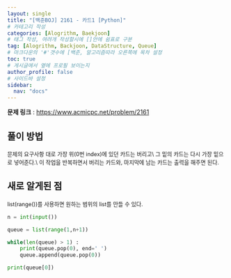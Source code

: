 ```yaml
---
layout: single
title: "[백준BOJ] 2161 - 카드1 [Python]"
# 카테고리 작성
categories: [Alogrithm, Baekjoon]
# 태그 작성, 여려개 작성할시에 []안에 쉼표로 구분
tag: [Alogrithm, Backjoon, DataStructure, Queue]
# 마크다운의 '#'갯수에 [백준, 알고리즘따라 오른쪽에 목차 설정
toc: true
# 게시글에서 옆에 프로필 보이는지
author_profile: false
# 사이드바 설정
sidebar:
  nav: "docs"
---
```


**문제 링크** : <https://www.acmicpc.net/problem/2161>

## 풀이 방법

<span style="font-size:90%">
문제의 요구사항 대로 가장 위(0번 index)에 있던 카드는 버리고\
그 밑의 카드는 다시 가장 밑으로 넣어준다.\
이 작업을 반복하면서 버리는 카드와, 마지막에 남는 카드는 출력을 해주면 된다.
</span>

## 새로 알게된 점

<span style="font-size:90%">
list(range())를 사용하면 원하는 범위의 list를 만들 수 있다.
</span>

```python
n = int(input())

queue = list(range(1,n+1))

while(len(queue) > 1) :
    print(queue.pop(0), end=' ')
    queue.append(queue.pop(0))

print(queue[0])

```
